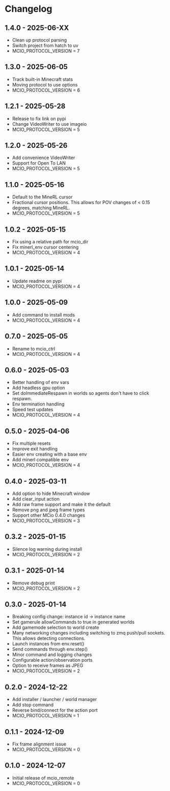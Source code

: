 # Changelog

## 1.4.0 - 2025-06-XX
- Clean up protocol parsing
- Switch project from hatch to uv
- MCIO_PROTOCOL_VERSION = 7

## 1.3.0 - 2025-06-05
- Track built-in Minecraft stats
- Moving protocol to use options
- MCIO_PROTOCOL_VERSION = 6

## 1.2.1 - 2025-05-28
- Release to fix link on pypi
- Change VideoWriter to use imageio
- MCIO_PROTOCOL_VERSION = 5

## 1.2.0 - 2025-05-26
- Add convenience VideoWriter
- Support for Open To LAN
- MCIO_PROTOCOL_VERSION = 5

## 1.1.0 - 2025-05-16
- Default to the MineRL cursor
- Fractional cursor positions. This allows for POV changes
  of < 0.15 degrees, matching MineRL.
- MCIO_PROTOCOL_VERSION = 5

## 1.0.2 - 2025-05-15
- Fix using a relative path for mcio_dir
- Fix minerl_env cursor centering
- MCIO_PROTOCOL_VERSION = 4

## 1.0.1 - 2025-05-14
- Update readme on pypi
- MCIO_PROTOCOL_VERSION = 4

## 1.0.0 - 2025-05-09
- Add command to install mods
- MCIO_PROTOCOL_VERSION = 4

## 0.7.0 - 2025-05-05
- Rename to mcio_ctrl
- MCIO_PROTOCOL_VERSION = 4

## 0.6.0 - 2025-05-03
- Better handling of env vars
- Add headless gpu option
- Set doImmediateRespawn in worlds so agents
  don't have to click respawn.
- Env termination handling
- Speed test updates
- MCIO_PROTOCOL_VERSION = 4

## 0.5.0 - 2025-04-06
- Fix multiple resets
- Improve exit handling
- Easier env creating with a base env
- Add minerl compatible env
- MCIO_PROTOCOL_VERSION = 4

## 0.4.0 - 2025-03-11
- Add option to hide Minecraft window
- Add clear_input action
- Add raw frame support and make it the default
- Remove png and jpeg frame types
- Support other MCio 0.4.0 changes
- MCIO_PROTOCOL_VERSION = 3

## 0.3.2 - 2025-01-15
- Silence log warning during install
- MCIO_PROTOCOL_VERSION = 2

## 0.3.1 - 2025-01-14
- Remove debug print
- MCIO_PROTOCOL_VERSION = 2

## 0.3.0 - 2025-01-14
- Breaking config change: instance id -> instance name
- Set gamerule allowCommands to true in generated worlds
- Add gamemode selection to world create
- Many networking changes including switching to zmq push/pull sockets.
  This allows detecting connections.
- Launch instances from env.reset()
- Send commands through env.step()
- Minor command and logging changes
- Configurable action/observation ports
- Option to receive frames as JPEG
- MCIO_PROTOCOL_VERSION = 2

## 0.2.0 - 2024-12-22
- Add installer / launcher / world manager
- Add stop command
- Reverse bind/connect for the action port
- MCIO_PROTOCOL_VERSION = 1

## 0.1.1 - 2024-12-09
- Fix frame alignment issue
- MCIO_PROTOCOL_VERSION = 0

## 0.1.0 - 2024-12-07
- Initial release of mcio_remote
- MCIO_PROTOCOL_VERSION = 0

